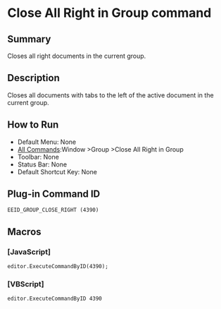 # Close All Right in Group command

## Summary

Closes all right documents in the current group.

## Description

Closes all documents with tabs to the left of the active document in the current group.

## How to Run

- Default Menu: None
- [All Commands](../tools/all_commands):Window
\>Group \>Close All Right in Group
- Toolbar: None
- Status Bar: None
- Default Shortcut Key: None

## Plug-in Command ID

```
EEID_GROUP_CLOSE_RIGHT (4390)```

## Macros

### \[JavaScript\]

```
editor.ExecuteCommandByID(4390);
```

### \[VBScript\]

```
editor.ExecuteCommandByID 4390
```
